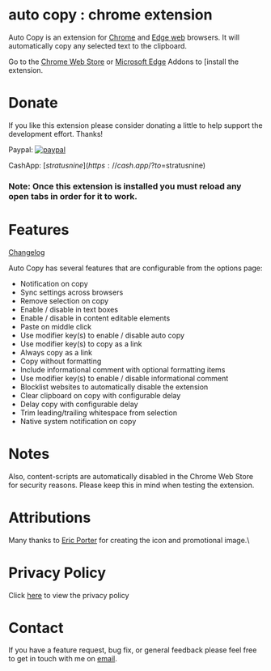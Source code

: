 # auto copy : chrome extension
Auto Copy is an extension for [Chrome](https://www.google.com/chrome/) and [Edge web](https://www.microsoft.com/en-us/edge) browsers. It will automatically copy any selected text to the clipboard.

Go to the [Chrome Web Store](https://chrome.google.com/webstore/detail/bijpdibkloghppkbmhcklkogpjaenfkg) or [Microsoft Edge](https://microsoftedge.microsoft.com/addons/detail/auto-copy/dccbmdgkdanddjmfehgigdhcijadgfkc) Addons to [install the extension.

# Donate
If you like this extension please consider donating a little to help support the development effort. Thanks!

Paypal: [![paypal](https://www.paypalobjects.com/en_US/i/btn/btn_donateCC_LG.gif)](https://paypal.me/stratusnine)

CashApp: [$stratusnine](https://cash.app/?to=$stratusnine)

### Note: Once this extension is installed you must reload any open tabs in order for it to work.

# Features # 
[Changelog](https://github.com/jamiephill/Auto-Copy/blob/main/CHANGELOG.md)

Auto Copy has several features that are configurable from the options page:

- Notification on copy
- Sync settings across browsers
- Remove selection on copy
- Enable / disable in text boxes
- Enable / disable in content editable elements
- Paste on middle click
- Use modifier key(s) to enable / disable auto copy
- Use modifier key(s) to copy as a link
- Always copy as a link
- Copy without formatting
- Include informational comment with optional formatting items
- Use modifier key(s) to enable / disable informational comment
- Blocklist websites to automatically disable the extension
- Clear clipboard on copy with configurable delay
- Delay copy with configurable delay
- Trim leading/trailing whitespace from selection
- Native system notification on copy

# Notes
Also, content-scripts are automatically disabled in the Chrome Web Store for security reasons. Please keep this in mind when testing the extension.

# Attributions
Many thanks to [Eric Porter](http://www.ericportfolio.com/) for creating the icon and promotional image.\

# Privacy Policy
Click [here](https://stratusnine.com/software/auto-copy/auto-copy-privacy-policy/) to view the privacy policy

# Contact
If you have a feature request, bug fix, or general feedback please feel free to get in touch with me on [email](mailto:autocopy@jamiehill.com).
